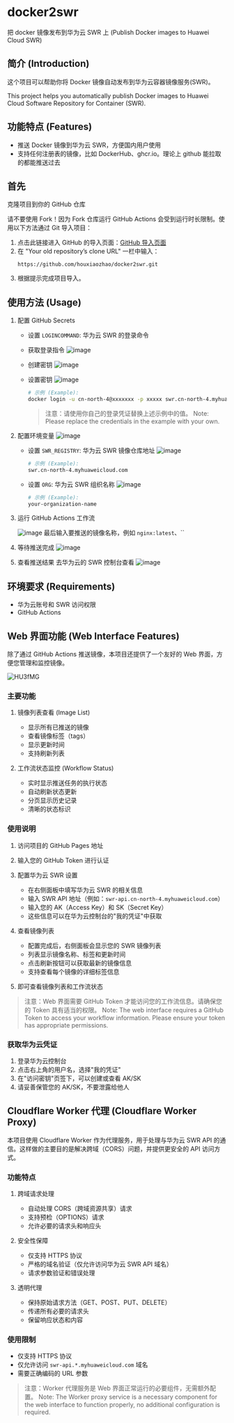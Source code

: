 # docker2swr

把 docker 镜像发布到华为云 SWR 上 (Publish Docker images to Huawei Cloud SWR)

## 简介 (Introduction)

这个项目可以帮助你将 Docker 镜像自动发布到华为云容器镜像服务(SWR)。

This project helps you automatically publish Docker images to Huawei Cloud Software Repository for Container (SWR).

## 功能特点 (Features)

- 推送 Docker 镜像到华为云 SWR，方便国内用户使用
- 支持任何注册表的镜像，比如 DockerHub、ghcr.io。理论上 github 能拉取的都能推送过去

## 首先

克隆项目到你的 GitHub 仓库

请不要使用 Fork！因为 Fork 仓库运行 GitHub Actions 会受到运行时长限制。使用以下方法通过 Git 导入项目：

1. 点击此链接进入 GitHub 的导入页面：[GitHub 导入页面](https://github.com/new/import)
2. 在 "Your old repository’s clone URL" 一栏中输入：
   ```
   https://github.com/houxiaozhao/docker2swr.git
   ```
3. 根据提示完成项目导入。

## 使用方法 (Usage)

1. 配置 GitHub Secrets

   - 设置 `LOGINCOMMAND`: 华为云 SWR 的登录命令
   - 获取登录指令
     ![image](images/获取登录指令.png)
   - 创建密钥
     ![image](images/创建密钥.png)
   - 设置密钥
     ![image](images/密钥.png)

     ```bash
     # 示例 (Example):
     docker login -u cn-north-4@xxxxxxx -p xxxxx swr.cn-north-4.myhuaweicloud.com
     ```

     > 注意：请使用你自己的登录凭证替换上述示例中的值。
     > Note: Please replace the credentials in the example with your own.

2. 配置环境变量
   ![image](images/设置变量.png)

   - 设置 `SWR_REGISTRY`: 华为云 SWR 镜像仓库地址
     ![image](images/变量1.png)

     ```bash
     # 示例 (Example):
     swr.cn-north-4.myhuaweicloud.com
     ```

   - 设置 `ORG`: 华为云 SWR 组织名称
     ![image](images/变量2.png)

     ```bash
     # 示例 (Example):
     your-organization-name
     ```

3. 运行 GitHub Actions 工作流

   ![image](images/image.png)
   最后输入要推送的镜像名称，例如 `nginx:latest`、``

4. 等待推送完成
   ![image](images/等待推送.png)
5. 查看推送结果
   去华为云的 SWR 控制台查看
   ![image](images/推送结果.png)

## 环境要求 (Requirements)

- 华为云账号和 SWR 访问权限
- GitHub Actions

## Web 界面功能 (Web Interface Features)

除了通过 GitHub Actions 推送镜像，本项目还提供了一个友好的 Web 界面，方便您管理和监控镜像。

![HU3fMG](https://cdn.jsdelivr.net/gh/houxiaozhao/imageLibrary@master/uPic/2024/12/24/HU3fMG.png)

### 主要功能

1. 镜像列表查看 (Image List)

   - 显示所有已推送的镜像
   - 查看镜像标签（tags）
   - 显示更新时间
   - 支持刷新列表

2. 工作流状态监控 (Workflow Status)
   - 实时显示推送任务的执行状态
   - 自动刷新状态更新
   - 分页显示历史记录
   - 清晰的状态标识

### 使用说明

1. 访问项目的 GitHub Pages 地址
2. 输入您的 GitHub Token 进行认证
3. 配置华为云 SWR 设置

   - 在右侧面板中填写华为云 SWR 的相关信息
   - 输入 SWR API 地址（例如：`swr-api.cn-north-4.myhuaweicloud.com`）
   - 输入您的 AK（Access Key）和 SK（Secret Key）
   - 这些信息可以在华为云控制台的"我的凭证"中获取

4. 查看镜像列表

   - 配置完成后，右侧面板会显示您的 SWR 镜像列表
   - 列表显示镜像名称、标签和更新时间
   - 点击刷新按钮可以获取最新的镜像信息
   - 支持查看每个镜像的详细标签信息

5. 即可查看镜像列表和工作流状态

> 注意：Web 界面需要 GitHub Token 才能访问您的工作流信息。请确保您的 Token 具有适当的权限。
> Note: The web interface requires a GitHub Token to access your workflow information. Please ensure your token has appropriate permissions.

### 获取华为云凭证

1. 登录华为云控制台
2. 点击右上角的用户名，选择"我的凭证"
3. 在"访问密钥"页签下，可以创建或查看 AK/SK
4. 请妥善保管您的 AK/SK，不要泄露给他人

## Cloudflare Worker 代理 (Cloudflare Worker Proxy)

本项目使用 Cloudflare Worker 作为代理服务，用于处理与华为云 SWR API 的通信。这样做的主要目的是解决跨域（CORS）问题，并提供更安全的 API 访问方式。

### 功能特点

1. 跨域请求处理

   - 自动处理 CORS（跨域资源共享）请求
   - 支持预检（OPTIONS）请求
   - 允许必要的请求头和响应头

2. 安全性保障

   - 仅支持 HTTPS 协议
   - 严格的域名验证（仅允许访问华为云 SWR API 域名）
   - 请求参数验证和错误处理

3. 透明代理
   - 保持原始请求方法（GET、POST、PUT、DELETE）
   - 传递所有必要的请求头
   - 保留响应状态和内容

### 使用限制

- 仅支持 HTTPS 协议
- 仅允许访问 `swr-api.*.myhuaweicloud.com` 域名
- 需要正确编码的 URL 参数

> 注意：Worker 代理服务是 Web 界面正常运行的必要组件，无需额外配置。
> Note: The Worker proxy service is a necessary component for the web interface to function properly, no additional configuration is required.

